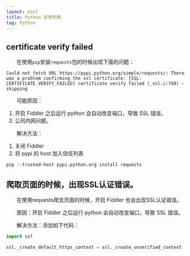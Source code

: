 ```yaml
---
layout: post
title: Python 异常列表
tag: Python
---
```


## certificate verify failed
　　在使用`pip`安装`requests`包的时候出现下面的问题：

```console
Could not fetch URL https://pypi.python.org/simple/requests/: There was a problem confirming the ssl certificate: [SSL: CERTIFICATE_VERIFY_FAILED] certificate verify failed (_ssl.c:749) - skipping
```

　　可能原因：
1. 开启 Fiddler 之后运行 python 会自动改变端口，导致 SSL 错误。
2. 公司内网问题。

　　解决方法：
1. 关闭 Fiddler
2. 将 pypi 的 host 加入信任列表

```console
pip --trusted-host pypi.python.org install requests
```

## 爬取页面的时候，出现SSL认证错误。
　　在使用requests爬去页面的时候，开启 Fiddler 也会出现SSL认证错误。

　　原因：开启 Fiddler 之后运行 python 会自动改变端口，导致 SSL 错误。

　　解决方法：添加如下代码：
```python
import ssl

ssl._create_default_https_context = ssl._create_unverified_context
```